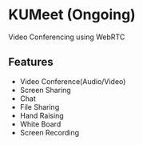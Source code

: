 # KUMeet (Ongoing)
Video Conferencing using WebRTC

## Features
   - Video Conference(Audio/Video)
   - Screen Sharing
   - Chat
   - File Sharing
   - Hand Raising
   - White Board
   - Screen Recording


